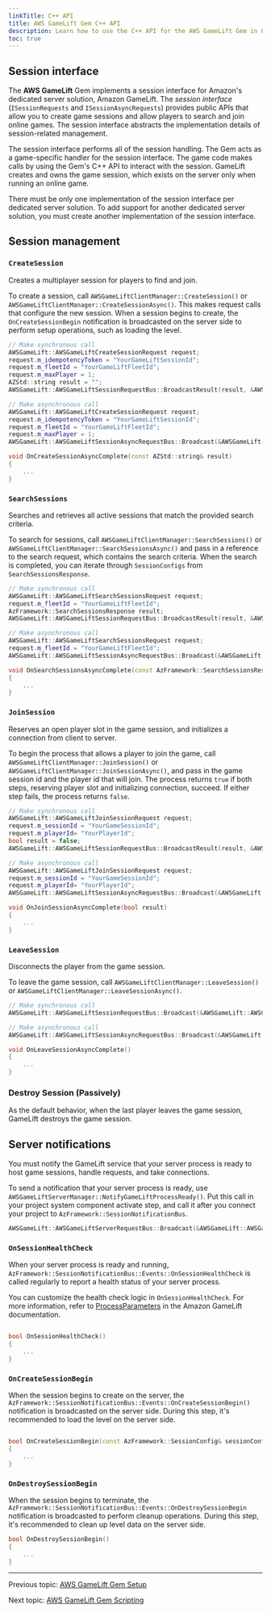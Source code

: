 ```yaml
---
linkTitle: C++ API
title: AWS GameLift Gem C++ API 
description: Learn how to use the C++ API for the AWS GameLift Gem in Open 3D Engine (O3DE).
toc: true
---
```


## Session interface

The **AWS GameLift** Gem implements a session interface for Amazon's dedicated server solution, Amazon GameLift. The *session interface* (`ISessionRequests` and `ISessionAsyncRequests`) provides public APIs that allow you to create game sessions and allow players to search and join online games. The session interface abstracts the implementation details of session-related management.

The session interface performs all of the session handling. The Gem acts as a game-specific handler for the session interface. The game code makes calls by using the Gem's C++ API to interact with the session. GameLift creates and owns the game session, which exists on the server only when running an online game.

There must be only one implementation of the session interface per dedicated server solution. To add support for another dedicated server solution, you must create another implementation of the session interface.


## Session management

### `CreateSession`

Creates a multiplayer session for players to find and join.

To create a session, call `AWSGameLiftClientManager::CreateSession()` or `AWSGameLiftClientManager::CreateSessionAsync()`. This makes request calls that configure the new session. When a session begins to create, the `OnCreateSessionBegin` notification is broadcasted on the server side to perform setup operations, such as loading the level.

```cpp
// Make synchronous call
AWSGameLift::AWSGameLiftCreateSessionRequest request;
request.m_idempotencyToken = "YourGameLiftSessionId";
request.m_fleetId = "YourGameLiftFleetId";
request.m_maxPlayer = 1;
AZStd::string result = "";
AWSGameLift::AWSGameLiftSessionRequestBus::BroadcastResult(result, &AWSGameLift::AWSGameLiftSessionRequestBus::Events::CreateSession, request);

// Make asynchronous call
AWSGameLift::AWSGameLiftCreateSessionRequest request;
request.m_idempotencyToken = "YourGameLiftSessionId";
request.m_fleetId = "YourGameLiftFleetId";
request.m_maxPlayer = 1;
AWSGameLift::AWSGameLiftSessionAsyncRequestBus::Broadcast(&AWSGameLift::AWSGameLiftSessionAsyncRequestBus::Events::CreateSessionAsync, request);

void OnCreateSessionAsyncComplete(const AZStd::string& result)
{
    ...
}
```

### `SearchSessions`

Searches and retrieves all active sessions that match the provided search criteria.

To search for sessions, call `AWSGameLiftClientManager::SearchSessions()` or `AWSGameLiftClientManager::SearchSessionsAsync()` and pass in a reference to the search request, which contains the search criteria. When the search is completed, you can iterate through `SessionConfigs` from `SearchSessionsResponse`.

```cpp
// Make synchronous call
AWSGameLift::AWSGameLiftSearchSessionsRequest request;
request.m_fleetId = "YourGameLiftFleetId";
AzFramework::SearchSessionsResponse result;
AWSGameLift::AWSGameLiftSessionRequestBus::BroadcastResult(result, &AWSGameLift::AWSGameLiftSessionRequestBus::Events::SearchSessions, request);

// Make asynchronous call
AWSGameLift::AWSGameLiftSearchSessionsRequest request;
request.m_fleetId = "YourGameLiftFleetId";
AWSGameLift::AWSGameLiftSessionAsyncRequestBus::Broadcast(&AWSGameLift::AWSGameLiftSessionAsyncRequestBus::Events::SearchSessionsAsync, request);

void OnSearchSessionsAsyncComplete(const AzFramework::SearchSessionsResponse& searchSessionsResponse)
{
    ...
}
```

### `JoinSession`

Reserves an open player slot in the game session, and initializes a connection from client to server.

To begin the process that allows a player to join the game, call `AWSGameLiftClientManager::JoinSession()` or `AWSGameLiftClientManager::JoinSessionAsync()`, and pass in the game session id and the player id that will join. The process returns `true` if both steps, reserving player slot and initializing connection, succeed. If either step fails, the process returns `false`.

```cpp
// Make synchronous call
AWSGameLift::AWSGameLiftJoinSessionRequest request;
request.m_sessionId = "YourGameSessionId";
request.m_playerId= "YourPlayerId";
bool result = false;
AWSGameLift::AWSGameLiftSessionRequestBus::BroadcastResult(result, &AWSGameLift::AWSGameLiftSessionRequestBus::Events::JoinSession, request);

// Make asynchronous call
AWSGameLift::AWSGameLiftJoinSessionRequest request;
request.m_sessionId = "YourGameSessionId";
request.m_playerId= "YourPlayerId";
AWSGameLift::AWSGameLiftSessionAsyncRequestBus::Broadcast(&AWSGameLift::AWSGameLiftSessionAsyncRequestBus::Events::JoinSessionAsync, request);

void OnJoinSessionAsyncComplete(bool result)
{
    ...
}

```

### `LeaveSession`

Disconnects the player from the game session.

To leave the game session, call `AWSGameLiftClientManager::LeaveSession()` or `AWSGameLiftClientManager::LeaveSessionAsync()`.

```cpp
// Make synchronous call
AWSGameLift::AWSGameLiftSessionRequestBus::Broadcast(&AWSGameLift::AWSGameLiftSessionRequestBus::Events::LeaveSession);

// Make asynchronous call
AWSGameLift::AWSGameLiftSessionAsyncRequestBus::Broadcast(&AWSGameLift::AWSGameLiftSessionAsyncRequestBus::Events::LeaveSessionAsync);

void OnLeaveSessionAsyncComplete()
{
    ...
}
```

### Destroy Session (Passively)

As the default behavior, when the last player leaves the game session, GameLift destroys the game session. 

## Server notifications

You must notify the GameLift service that your server process is ready to host game sessions, handle requests, and take connections.

To send a notification that your server process is ready, use `AWSGameLiftServerManager::NotifyGameLiftProcessReady()`. Put this call in your project system component activate step, and call it after you connect your project to `AzFramework::SessionNotificationBus`. 

```cpp
AWSGameLift::AWSGameLiftServerRequestBus::Broadcast(&AWSGameLift::AWSGameLiftServerRequestBus::Events::NotifyGameLiftProcessReady);
```

### `OnSessionHealthCheck`

When your server process is ready and running, `AzFramework::SessionNotificationBus::Events::OnSessionHealthCheck` is called regularly to report a health status of your server process.

You can customize the health check logic in `OnSessionHealthCheck`. For more information, refer to  [ProcessParameters](https://docs.aws.amazon.com/gamelift/latest/developerguide/integration-server-sdk-cpp-ref-datatypes.html#integration-server-sdk-cpp-ref-dataypes-process) in the Amazon GameLift documentation.

```cpp

bool OnSessionHealthCheck()
{
    ...
}

```

### `OnCreateSessionBegin`

When the session begins to create on the server, the `AzFramework::SessionNotificationBus::Events::OnCreateSessionBegin()` notification is broadcasted on the server side. During this step, it's recommended to load the level on the server side. 

```cpp

bool OnCreateSessionBegin(const AzFramework::SessionConfig& sessionConfig)
{
    ...
}

```

### `OnDestroySessionBegin`

When the session begins to terminate, the `AzFramework::SessionNotificationBus::Events::OnDestroySessionBegin` notification is broadcasted to perform cleanup operations. During this step, it's recommended to clean up level data on the server side.

```cpp
bool OnDestroySessionBegin()
{
    ...
}
```

---

Previous topic: [AWS GameLift Gem Setup](gem-setup/)

Next topic: [AWS GameLift Gem Scripting](scripting/)